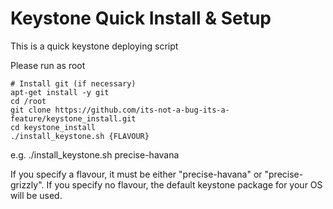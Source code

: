 Keystone Quick Install & Setup
===============================

This is a quick keystone deploying script

Please run as root

    # Install git (if necessary)
    apt-get install -y git
	cd /root
	git clone https://github.com/its-not-a-bug-its-a-feature/keystone_install.git
	cd keystone_install
	./install_keystone.sh {FLAVOUR}
e.g.
    ./install_keystone.sh precise-havana


If you specify a flavour, it must be either "precise-havana" or
"precise-grizzly". If you specify no flavour, the default keystone package for
your OS will be used.
